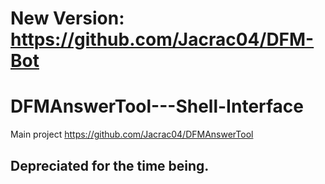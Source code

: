# New Version: https://github.com/Jacrac04/DFM-Bot


# DFMAnswerTool---Shell-Interface
Main project https://github.com/Jacrac04/DFMAnswerTool

## Depreciated for the time being.

